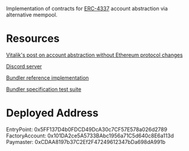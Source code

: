 Implementation of contracts for [ERC-4337](https://eips.ethereum.org/EIPS/eip-4337) account abstraction via alternative mempool.

# Resources

[Vitalik's post on account abstraction without Ethereum protocol changes](https://medium.com/infinitism/erc-4337-account-abstraction-without-ethereum-protocol-changes-d75c9d94dc4a)

[Discord server](http://discord.gg/fbDyENb6Y9)

[Bundler reference implementation](https://github.com/eth-infinitism/bundler)

[Bundler specification test suite](https://github.com/eth-infinitism/bundler-spec-tests)

# Deployed Address
EntryPoint: 0x5FF137D4b0FDCD49DcA30c7CF57E578a026d2789
FactoryAccount: 0x101DA2ce5A5733BAbc1956a71C5d640c8E6a113d
Paymaster: 0xCDAA8197b37C2Ef2F47249612347bDa698dA991b
